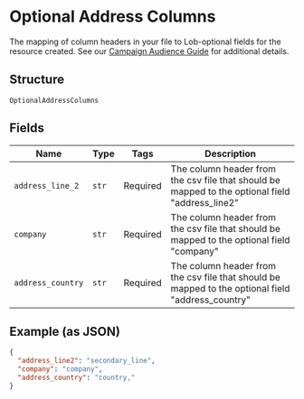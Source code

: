 
# Optional Address Columns

The mapping of column headers in your file to Lob-optional fields for the resource created. See our <a href="https://help.lob.com/print-and-mail/building-a-mail-strategy/campaign-or-triggered-sends/campaign-audience-guide#optional-columns-3" target="_blank">Campaign Audience Guide</a> for additional details.

## Structure

`OptionalAddressColumns`

## Fields

| Name | Type | Tags | Description |
|  --- | --- | --- | --- |
| `address_line_2` | `str` | Required | The column header from the csv file that should be mapped to the optional field "address_line2" |
| `company` | `str` | Required | The column header from the csv file that should be mapped to the optional field "company" |
| `address_country` | `str` | Required | The column header from the csv file that should be mapped to the optional field "address_country" |

## Example (as JSON)

```json
{
  "address_line2": "secondary_line",
  "company": "company",
  "address_country": "country,"
}
```

